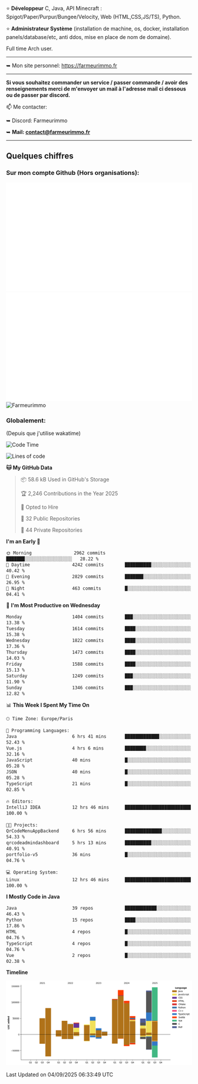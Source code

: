 ⭐ **Développeur** C, Java, API Minecraft : Spigot/Paper/Purpur/Bungee/Velocity, Web (HTML,CSS,JS/TS), Python.

⭐ **Administrateur Système** (installation de machine, os, docker, installation panels/database/etc, anti ddos, mise en place de nom de domaine).

Full time Arch user.

---

➥ Mon site personnel: https://farmeurimmo.fr

---

**Si vous souhaitez commander un service / passer commande / avoir des renseignements merci de m'envoyer un mail à l'adresse mail ci dessous ou de passer par discord.**

📫 Me contacter:
 
   ➥ Discord: Farmeurimmo
   
   ➥ **Mail: contact@farmeurimmo.fr**

---
## Quelques chiffres

### Sur mon compte Github (Hors organisations):

<a href="https://github.com/Farmeurimmo/github-stats">
<img src="https://github.com/Farmeurimmo/github-stats/blob/master/generated/overview.svg#gh-dark-mode-only" />
<img src="https://github.com/Farmeurimmo/github-stats/blob/master/generated/languages.svg#gh-dark-mode-only" />
</a>

<img src="https://komarev.com/ghpvc/?username=Farmeurimmo" alt="Farmeurimmo" />

### Globalement:

(Depuis que j'utilise wakatime)
<!--START_SECTION:waka-->
![Code Time](http://img.shields.io/badge/Code%20Time-2%2C429%20hrs%201%20min-blue)

![Lines of code](https://img.shields.io/badge/From%20Hello%20World%20I%27ve%20Written-1.1%20million%20lines%20of%20code-blue)

**🐱 My GitHub Data** 

> 📦 58.6 kB Used in GitHub's Storage 
 > 
> 🏆 2,246 Contributions in the Year 2025
 > 
> 💼 Opted to Hire
 > 
> 📜 32 Public Repositories 
 > 
> 🔑 44 Private Repositories 
 > 
**I'm an Early 🐤** 

```text
🌞 Morning                2962 commits        ███████░░░░░░░░░░░░░░░░░░   28.22 % 
🌆 Daytime                4242 commits        ██████████░░░░░░░░░░░░░░░   40.42 % 
🌃 Evening                2829 commits        ███████░░░░░░░░░░░░░░░░░░   26.95 % 
🌙 Night                  463 commits         █░░░░░░░░░░░░░░░░░░░░░░░░   04.41 % 
```
📅 **I'm Most Productive on Wednesday** 

```text
Monday                   1404 commits        ███░░░░░░░░░░░░░░░░░░░░░░   13.38 % 
Tuesday                  1614 commits        ████░░░░░░░░░░░░░░░░░░░░░   15.38 % 
Wednesday                1822 commits        ████░░░░░░░░░░░░░░░░░░░░░   17.36 % 
Thursday                 1473 commits        ████░░░░░░░░░░░░░░░░░░░░░   14.03 % 
Friday                   1588 commits        ████░░░░░░░░░░░░░░░░░░░░░   15.13 % 
Saturday                 1249 commits        ███░░░░░░░░░░░░░░░░░░░░░░   11.90 % 
Sunday                   1346 commits        ███░░░░░░░░░░░░░░░░░░░░░░   12.82 % 
```


📊 **This Week I Spent My Time On** 

```text
🕑︎ Time Zone: Europe/Paris

💬 Programming Languages: 
Java                     6 hrs 41 mins       █████████████░░░░░░░░░░░░   52.43 % 
Vue.js                   4 hrs 6 mins        ████████░░░░░░░░░░░░░░░░░   32.16 % 
JavaScript               40 mins             █░░░░░░░░░░░░░░░░░░░░░░░░   05.28 % 
JSON                     40 mins             █░░░░░░░░░░░░░░░░░░░░░░░░   05.28 % 
TypeScript               21 mins             █░░░░░░░░░░░░░░░░░░░░░░░░   02.85 % 

🔥 Editors: 
IntelliJ IDEA            12 hrs 46 mins      █████████████████████████   100.00 % 

🐱‍💻 Projects: 
QrCodeMenuAppBackend     6 hrs 56 mins       ██████████████░░░░░░░░░░░   54.33 % 
qrcodeadmindashboard     5 hrs 13 mins       ██████████░░░░░░░░░░░░░░░   40.91 % 
portfolio-v5             36 mins             █░░░░░░░░░░░░░░░░░░░░░░░░   04.76 % 

💻 Operating System: 
Linux                    12 hrs 46 mins      █████████████████████████   100.00 % 
```

**I Mostly Code in Java** 

```text
Java                     39 repos            ████████████░░░░░░░░░░░░░   46.43 % 
Python                   15 repos            ████░░░░░░░░░░░░░░░░░░░░░   17.86 % 
HTML                     4 repos             █░░░░░░░░░░░░░░░░░░░░░░░░   04.76 % 
TypeScript               4 repos             █░░░░░░░░░░░░░░░░░░░░░░░░   04.76 % 
Vue                      2 repos             █░░░░░░░░░░░░░░░░░░░░░░░░   02.38 % 
```



**Timeline**

![Lines of Code chart](https://raw.githubusercontent.com/Farmeurimmo/Farmeurimmo/main/assets/bar_graph.png)


 Last Updated on 04/09/2025 06:33:49 UTC
<!--END_SECTION:waka-->
